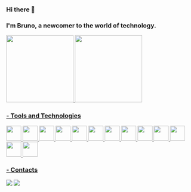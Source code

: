 ### Hi there 👋
### I'm Bruno, a newcomer to the world of technology.

<div>
  <a href="https://github.com/brunobzs">
  <img height="180em" src="https://github-readme-stats.vercel.app/api/top-langs/?username=brunobzs&layout=compact&langs_count=7&theme=light"/>   <img height="180em" src="https://github-readme-stats.vercel.app/api?username=brunobzs&show_icons=true&theme=light&include_all_commits=true&count_private=true"/>
</div>

### - Tools and Technologies
<div>
  <img src="https://cdn.jsdelivr.net/gh/devicons/devicon/icons/html5/html5-original-wordmark.svg" width="40" height="40"/>
  <img src="https://cdn.jsdelivr.net/gh/devicons/devicon/icons/javascript/javascript-original.svg" width="40" height="40"/>
  <img src="https://cdn.jsdelivr.net/gh/devicons/devicon@latest/icons/typescript/typescript-original.svg" width="40" height="40"/>
  <img src="https://cdn.jsdelivr.net/gh/devicons/devicon/icons/python/python-original.svg" width="40" height="40"/>
  <img src="https://cdn.jsdelivr.net/gh/devicons/devicon/icons/django/django-plain.svg" width="40" height="40"/>
  <img src="https://cdn.jsdelivr.net/gh/devicons/devicon/icons/java/java-original-wordmark.svg" width="40" height="40"/>
  <img src="https://cdn.jsdelivr.net/gh/devicons/devicon/icons/selenium/selenium-original.svg" width="40" height="40"/>
  <img src="https://cdn.jsdelivr.net/gh/devicons/devicon/icons/git/git-original.svg" width="40" height="40"/> 
  <img src="https://cdn.jsdelivr.net/gh/devicons/devicon/icons/linux/linux-original.svg" width="40" height="40"/> 
  <img src="https://cdn.jsdelivr.net/gh/devicons/devicon/icons/jira/jira-original-wordmark.svg" width="40" height="40"/>
  <img src="https://cdn.jsdelivr.net/gh/devicons/devicon/icons/confluence/confluence-original-wordmark.svg" width="40" height="40"/>
  <img src="https://cdn.jsdelivr.net/gh/devicons/devicon@latest/icons/cypressio/cypressio-original.svg" width="40" height="40"/>
  <img src="https://cdn.jsdelivr.net/gh/devicons/devicon@latest/icons/playwright/playwright-original.svg" width="40" height="40"/>
</div>


### - Contacts
<div>
  <a href = "mailto:brunobzs@gmail.com"><img src="https://img.shields.io/badge/Gmail-D14836?style=for-the-badge&logo=gmail&logoColor=white" target="_blank"></a>
  <a href="https://www.linkedin.com/in/brunocarvalhoeng" target="_blank">
  <img src="https://img.shields.io/badge/-LinkedIn-%230077B5?style=for-the-badge&logo=linkedin&logoColor=white" target="_blank"></a>   
</div>
